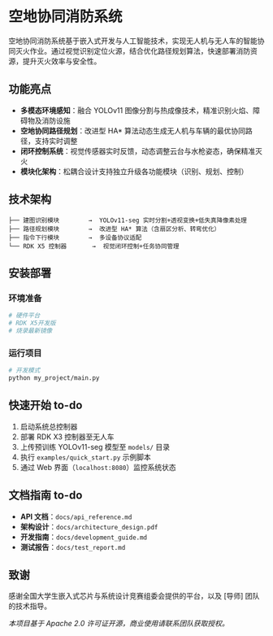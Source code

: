 # 空地协同消防系统 
空地协同消防系统基于嵌入式开发与人工智能技术，实现无人机与无人车的智能协同灭火作业。通过视觉识别定位火源，结合优化路径规划算法，快速部署消防资源，提升灭火效率与安全性。  

## 功能亮点  
- **多模态环境感知**：融合 YOLOv11 图像分割与热成像技术，精准识别火焰、障碍物及消防设施  
- **空地协同路径规划**：改进型 HA* 算法动态生成无人机与车辆的最优协同路径，支持实时调整  
- **闭环控制系统**：视觉传感器实时反馈，动态调整云台与水枪姿态，确保精准灭火  
- **模块化架构**：松耦合设计支持独立升级各功能模块（识别、规划、控制）  


## 技术架构  
```  
├── 建图识别模块        →  YOLOv11-seg 实时分割+透视变换+低失真降像素处理  
├── 路径规划模块        →  改进型 HA* 算法（含扇区分析、转弯优化）  
├── 指令下行模块        →  多设备协议适配
└── RDK X5 控制器       →  视觉闭环控制+任务协同管理  
```  


## 安装部署  
### 环境准备  
```bash  
# 硬件平台
# RDK X5开发版
# 烧录最新镜像 
```  


### 运行项目  
```bash  
# 开发模式  
python my_project/main.py 

```  


## 快速开始  to-do  
1. 启动系统总控制器  
2. 部署 RDK X3 控制器至无人车  
3. 上传预训练 YOLOv11-seg 模型至 `models/` 目录  
4. 执行 `examples/quick_start.py` 示例脚本  
5. 通过 Web 界面（`localhost:8080`）监控系统状态  


## 文档指南  to-do  
- **API 文档**：`docs/api_reference.md`  
- **架构设计**：`docs/architecture_design.pdf`  
- **开发指南**：`docs/development_guide.md`  
- **测试报告**：`docs/test_report.md`  


## 致谢  
感谢全国大学生嵌入式芯片与系统设计竞赛组委会提供的平台，以及 [导师] 团队的技术指导。  

  
*本项目基于 Apache 2.0 许可证开源，商业使用请联系团队获取授权。*
